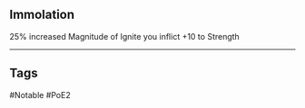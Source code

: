 ## Immolation
25% increased Magnitude of Ignite you inflict
+10 to Strength

---
## Tags
#Notable
#PoE2
